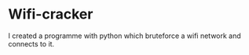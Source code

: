 # Wifi-cracker
I created a programme with python which bruteforce a wifi network and connects to it.
